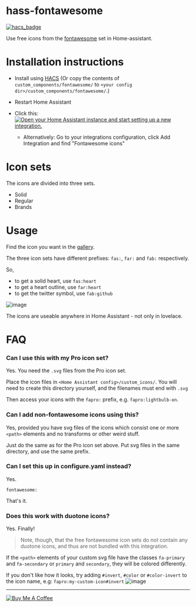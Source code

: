 # hass-fontawesome

[![hacs_badge](https://img.shields.io/badge/HACS-Default-orange.svg)](https://github.com/custom-components/hacs)

Use free icons from the [fontawesome](https://fontawesome.com) set in Home-assistant.

# Installation instructions

- Install using [HACS](https://hacs.xyz) (Or copy the contents of `custom_components/fontawesome/` to `<your config dir>/custom_components/fontawesome/`.)

- Restart Home Assistant

- Click this: [![Open your Home Assistant instance and start setting up a new integration.](https://my.home-assistant.io/badges/config_flow_start.svg)](https://my.home-assistant.io/redirect/config_flow_start/?domain=fontawesome)

  - Alternatively: Go to your integrations configuration, click Add Integration and find "Fontawesome icons"

# Icon sets

The icons are divided into three sets.

- Solid
- Regular
- Brands

# Usage

Find the icon you want in the [gallery](https://fontawesome.com/icons?d=gallery&m=free).

The three icon sets have different prefixes: `fas:`, `far:` and `fab:` respectively.

So,

- to get a solid heart, use `fas:heart`
- to get a heart outline, use `far:heart`
- to get the twitter symbol, use `fab:github`

![image](https://user-images.githubusercontent.com/1299821/118323896-95ef1300-b501-11eb-9ff7-5ca536e65747.png)

The icons are useable anywhere in Home Assistant - not only in lovelace.

# FAQ

### Can I use this with my Pro icon set?

Yes.
You need the `.svg` files from the Pro icon set.

Place the icon files in `<Home Assistant config>/custom_icons/`.
You will need to create this directory yourself, and the filenames must end with `.svg`

Then access your icons with the `fapro:` prefix, e.g. `fapro:lightbulb-on`.

### Can I add non-fontawesome icons using this?

Yes, provided you have svg files of the icons which consist one or more `<path>` elements and no transforms or other weird stuff.

Just do the same as for the Pro icon set above. Put svg files in the same directory, and use the same prefix.

### Can I set this up in configure.yaml instead?

Yes.

```
fontawesome:
```

That's it.

### Does this work with duotone icons?

Yes. Finally!

> Note, though, that the free fontawesome icon sets do not contain any duotone icons, and thus are not bundled with this integration.

If the `<path>` elements of your custom svg file have the classes `fa-primary` and `fa-secondary` or `primary` and `secondary`, they will be colored differently.

If you don't like how it looks, try adding `#invert`, `#color` or `#color-invert` to the icon name, e.g: `fapro:my-custom-icon#invert`
![image](https://user-images.githubusercontent.com/1299821/118324014-bf0fa380-b501-11eb-890b-126951d67cef.png)

---

<a href="https://www.buymeacoffee.com/uqD6KHCdJ" target="_blank"><img src="https://www.buymeacoffee.com/assets/img/custom_images/white_img.png" alt="Buy Me A Coffee" style="height: auto !important;width: auto !important;" ></a>

